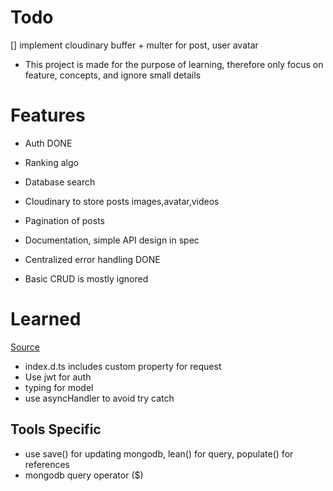 # Todo

[] implement cloudinary buffer + multer for post, user avatar

- This project is made for the purpose of learning, therefore only focus on feature, concepts, and ignore small details

# Features

- Auth DONE
- Ranking algo
- Database search
- Cloudinary to store posts images,avatar,videos
- Pagination of posts
- Documentation, simple API design in spec
- Centralized error handling DONE

- Basic CRUD is mostly ignored

# Learned

[Source](https://github.com/amand33p/reddish#reddish---a-reddit-clone---mern)

- index.d.ts includes custom property for request
- Use jwt for auth
- typing for model
- use asyncHandler to avoid try catch

## Tools Specific 
- use save() for updating mongodb, lean() for query, populate() for references
- mongodb query operator ($)
